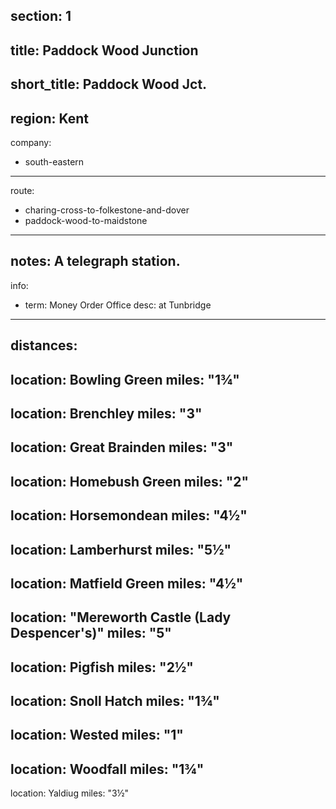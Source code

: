section: 1
----
title: Paddock Wood Junction
----
short_title: Paddock Wood Jct.
----
region: Kent
----
company:
- south-eastern
----
route:
- charing-cross-to-folkestone-and-dover
- paddock-wood-to-maidstone
----
notes: A telegraph station.
----
info:
- term: Money Order Office
  desc: at Tunbridge
----
distances:
-
  location: Bowling Green
  miles: "1¾"
-
  location: Brenchley
  miles: "3"
-
  location: Great Brainden
  miles: "3"
-
  location: Homebush Green
  miles: "2"
-
  location: Horsemondean
  miles: "4½"
-
  location: Lamberhurst
  miles: "5½"
-
  location: Matfield Green
  miles: "4½"
-
  location: "Mereworth Castle (Lady Despencer's)"
  miles: "5"
-
  location: Pigfish
  miles: "2½"
-
  location: Snoll Hatch
  miles: "1¾"
-
  location: Wested
  miles: "1"
-
  location: Woodfall
  miles: "1¾"
-
  location: Yaldiug
  miles: "3½"
